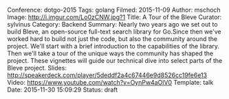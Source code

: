 Conference: dotgo-2015
Tags: golang
Filmed: 2015-11-09
Author: mschoch
Image: http://i.imgur.com/Lo0zCNW.jpg?1
Title: A Tour of the Bleve
Curator: sylvinus
Category: Backend
Summary: Nearly two years ago we set out to build Bleve, an open-source full-text search library for Go.Since then we've worked hard to build not just the code, but also the community around the project.  We'll start with a brief introduction to the capabilities of the library. Then we'll take a tour of the unique ways the community has shaped the project. These vignettes will guide our technical dive into select parts of the Bleve project.
Slides: http://speakerdeck.com/player/5deddf2a4c67446e9d8526cc19fe6e13
Video: https://www.youtube.com/watch?v=OynPw4aOlV0
Template: talk
Date: 2015-11-30 15:09:29
Status: draft